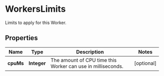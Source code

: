 

# WorkersLimits

Limits to apply for this Worker.

## Properties

| Name | Type | Description | Notes |
|------------ | ------------- | ------------- | -------------|
|**cpuMs** | **Integer** | The amount of CPU time this Worker can use in milliseconds. |  [optional] |



